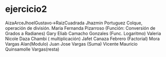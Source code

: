 # ejercicio2
AizaArceJhoelGustavo->RaizCuadrada
Jhazmin Portuguez Colque, operación de división.
Maria Fernanda Pizarroso (Función: Conversión de Grados a Radianes)
Gary Eliab Camacho Gonzales (Func. Logaritmo)
Valeria Nicole Daza Chambi ( multiplicación)
Jafet Canaza Febrero (Factorial)
Mora Vargas Alan(Modulo)
Juan Jose Vargas (Suma)
Vicente Mauricio Quinsamolle Vargas(resta)